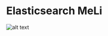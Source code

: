# Elasticsearch MeLi 
![alt text](https://cdn-images-1.medium.com/max/1600/1*AYP0Mg_MwJMm3Kbx8Xa8lQ.png)
